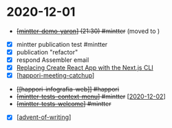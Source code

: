 # 2020-12-01

- ~~[[mintter-demo-yaron]] (21:30) #mintter~~ (moved to )
- [x] mintter publication test #mintter
- [x] publication "refactor"
- [x] respond Assembler email
- [x] [Replacing Create React App with the Next\.js CLI](https://gist.github.com/tannerlinsley/65ac1f0175d79d19762cf06650707830)
- [x] [[happori-meeting-catchup]]
- ~~[[happori-infografia-web]] #happori~~
- ~~[[mintter-tests-context-menu]] #mintter~~ [[2020-12-02]]
- ~~[[mintter-tests-welcome]] #mintter~~
- [x] [[advent-of-writing]]


[//begin]: # "Autogenerated link references for markdown compatibility"
[mintter-demo-yaron]: ../mintter-demo-yaron "Mintter Demo Yaron"
[happori-meeting-catchup]: ../happori-meeting-catchup "Happori Meeting Catchup"
[mintter-tests-context-menu]: ../mintter-tests-context-menu "Mintter Tests Context Menu"
[2020-12-02]: 2020-12-02 "2020-12-02"
[mintter-tests-welcome]: ../mintter-tests-welcome "Mintter Tests Welcome"
[advent-of-writing]: ../advent-of-writing "Advent of Writing"
[//end]: # "Autogenerated link references"
